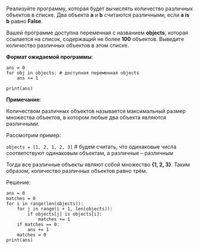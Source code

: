 Реализуйте программу, которая будет вычислять количество различных объектов в списке.
Два объекта **a** и **b** считаются различными, если **a is b** равно **False**.

Вашей программе доступна переменная с названием **objects**, которая ссылается на список, содержащий не более **100** объектов. Выведите количество различных объектов в этом списке.

**Формат ожидаемой программы**:

```
ans = 0
for obj in objects: # доступная переменная objects
    ans += 1

print(ans)
```

**Примечание**:

Количеством различных объектов называется максимальный размер множества объектов, в котором любые два объекта являются различными.

Рассмотрим пример:

`objects = [1, 2, 1, 2, 3]` # будем считать, что одинаковые числа соответствуют одинаковым объектам, а различные – различным

Тогда все различные объекты являют собой множество **{1, 2, 3}**﻿. Таким образом, количество различных объектов равно трём.

Решение:

```
ans = 0
matches = 0
for i in range(len(objects)):
    for j in range(i + 1, len(objects)):
        if objects[j] is objects[i]:
            matches += 1
    if matches == 0:
        ans += 1
    matches = 0
print(ans)
```

